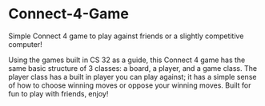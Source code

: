 # Connect-4-Game
Simple Connect 4 game to play against friends or a slightly competitive computer!

Using the games built in CS 32 as a guide, this Connect 4 game has the same basic structure of 3 classes: a board, a player, and a game class. The player class has a built in player you can play against; it has a simple sense of how to choose winning moves or oppose your winning moves. Built for fun to play with friends, enjoy!
